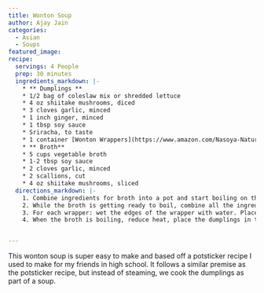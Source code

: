 ```yaml
---
title: Wonton Soup
author: Ajay Jain
categories:
  - Asian
  - Soups
featured_image:
recipe:
  servings: 4 People
  prep: 30 minutes
  ingredients_markdown: |-
    * ** Dumplings **
    * 1/2 bag of coleslaw mix or shredded lettuce
    * 4 oz shiitake mushrooms, diced
    * 3 cloves garlic, minced
    * 1 inch ginger, minced
    * 1 tbsp soy sauce
    * Sriracha, to taste
    * 1 container [Wonton Wrappers](https://www.amazon.com/Nasoya-Natural-Wraps-Ounce-case/dp/B00KOB24DQ)
    * ** Broth**
    * 5 cups vegetable broth
    * 1-2 tbsp soy sauce
    * 2 cloves garlic, minced
    * 2 scallions, cut
    * 4 oz shiitake mushrooms, sliced
  directions_markdown: |-
    1. Combine ingredients for broth into a pot and start boiling on the stove on high heat.
    2. While the broth is getting ready to boil, combine all the ingredients for the dumplings (except for the wrappers) into a bowl and mix well.
    3. For each wrapper: wet the edges of the wrapper with water. Place 1 teaspoon of filling in the center. Fold the bottom left corner over to the top right corner to make a right angled triangle. Press down on edges so the dumpling will stick. Repeat for other wrappers.
    4. When the broth is boiling, reduce heat, place the dumplings in the broth, and simmer for 7 minutes. Serve.


---
```

This wonton soup is super easy to make and based off a potsticker recipe I used to make for my friends in high school. It follows a similar premise as the potsticker recipe, but instead of steaming, we cook the dumplings as part of a soup.

